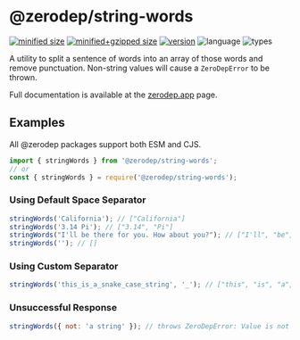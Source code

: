 # @zerodep/string-words

[![minified size](https://img.shields.io/bundlephobia/min/@zerodep/string-words?style=flat-square&color=blue)](https://bundlephobia.com/package/@zerodep/string-words)
[![minified+gzipped size](https://img.shields.io/bundlephobia/minzip/@zerodep/string-words?style=flat-square&color=blue)](https://bundlephobia.com/package/@zerodep/string-words)
[![version](https://img.shields.io/npm/v/@zerodep/string-words?style=flat-square&color=blue)](https://www.npmjs.com/package/@zerodep/string-words)
![language](https://img.shields.io/badge/typescript-100%25-blue?style=flat-square)
![types](https://img.shields.io/badge/types-included-blue?style=flat-square)

A utility to split a sentence of words into an array of those words and remove punctuation. Non-string values will cause a `ZeroDepError` to be thrown.

Full documentation is available at the [zerodep.app](http://zerodep.app/string/words) page.

## Examples

All @zerodep packages support both ESM and CJS.

```javascript
import { stringWords } from '@zerodep/string-words';
// or
const { stringWords } = require('@zerodep/string-words');
```

### Using Default Space Separator

```javascript
stringWords('California'); // ["California"]
stringWords('3.14 Pi'); // ["3.14", "Pi"]
stringWords("I'll be there for you. How about you?"); // ["I'll", "be", "there", "for", "you", "How", "about", "you"]
stringWords(''); // []
```

### Using Custom Separator

```javascript
stringWords('this_is_a_snake_case_string', '_'); // ["this", "is", "a", "snake", "case", "string"]
```

### Unsuccessful Response

```javascript
stringWords({ not: 'a string' }); // throws ZeroDepError: Value is not a string
```
